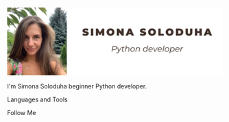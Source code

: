 ![Header](https://github.com/SimonaSoloduha/SimonaSoloduha/blob/main/asses/Soloduha.png)

I'm Simona Soloduha beginner Python developer.

Languages and Tools

Follow Me